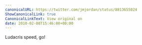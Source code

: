 ```yaml
---
canonicalURL: https://twitter.com/jmjordan/status/8813655024
ShowCanonicalLink: true
CanonicalLinkText: View original on
date: 2010-02-08T15:46:08+00:00
---
```

Ludacris speed, go!